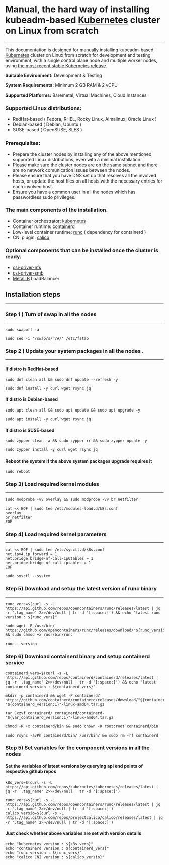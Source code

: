 # Manual, the hard way of installing kubeadm-based [Kubernetes](https://kubernetes.io/) cluster on Linux from scratch

----  
This documentation is designed for manually installing kubeadm-based [Kubernetes](https://kubernetes.io/) cluster on Linux from scratch for development and testing environment, with a single control plane node and multiple worker nodes, using [the most recent stable Kubernetes release](https://github.com/kubernetes/kubernetes/releases/latest).  

**Suitable Environment:** Development & Testing

**System Requirements:** Minimum 2 GB RAM & 2 vCPU

**Supported Platforms:** Baremetal, Virtual Machines, Cloud Instances

### Supported Linux distributions: 
* RedHat-based ( Fedora, RHEL, Rocky Linux, Almalinux, Oracle Linux ) 
* Debian-based  ( Debian, Ubuntu )
* SUSE-based  ( OpenSUSE, SLES )

### Prerequisites:
* Prepare the cluster nodes by installing any of the above mentioned supported Linux distributions, even with a minimal installation.
* Please make sure the cluster nodes are on the same subnet and there are no network comunication issues between the nodes.
* Please ensure that you have DNS set up that resolves all the involved hosts, or update the host files on all hosts with the necessary entries for each involved host.
* Ensure you have a common user in all the nodes which has passwordless sudo privileges.
 
### The main components of the installation.   
* Container orchestrator: [kubernetes](https://github.com/kubernetes/kubernetes)
* Container runtime: [containerd](https://github.com/containerd/containerd)  
* Low-level container runtime: [runc](https://github.com/opencontainers/runc) ( dependency for containerd )  
* CNI plugin: [calico](https://github.com/projectcalico/calico)

### Optional components that can be installed once the cluster is ready.  
* [csi-driver-nfs](https://github.com/kubernetes-csi/csi-driver-nfs)
* [csi-driver-smb](https://github.com/kubernetes-csi/csi-driver-smb)
* [MetalLB](https://github.com/metallb/metallb) LoadBalancer

## Installation steps 
----
### Step 1 ) Turn of swap in all the nodes
----
```
sudo swapoff -a
```
```
sudo sed -i '/swap/s/^/#/' /etc/fstab
```

### Step 2 ) Update your system packages in all the nodes .  
----
#### If distro is RedHat-based 
```
sudo dnf clean all && sudo dnf update --refresh -y
```
```
sudo dnf install -y curl wget rsync jq
```
#### If distro is Debian-based 
```
sudo apt clean all && sudo apt update && sudo apt upgrade -y
```
```
sudo apt install -y curl wget rsync jq
```
#### If distro is SUSE-based 
```
sudo zypper clean -a && sudo zypper rr && sudo zypper update -y
```
```
sudo zypper install -y curl wget rsync jq
```
#### Reboot the system if the above system packages upgrade requires it 
```
sudo reboot
```
### Step 3) Load required kernel modules
----
```
sudo modprobe -vv overlay && sudo modprobe -vv br_netfilter
```
```
cat << EOF | sudo tee /etc/modules-load.d/k8s.conf
overlay
br_netfilter
EOF
```
### Step 4) Load required kernel parameters
----
```
cat << EOF | sudo tee /etc/sysctl.d/k8s.conf
net.ipv4.ip_forward = 1
net.bridge.bridge-nf-call-ip6tables = 1
net.bridge.bridge-nf-call-iptables = 1
EOF
```
```
sudo sysctl --system
```
### Step 5) Download and setup the latest version of runc binary
----
```
runc_vers=$(curl -s -L https://api.github.com/repos/opencontainers/runc/releases/latest | jq -r '.tag_name' 2>>/dev/null | tr -d '[:space:]') && echo "latest runc version : ${runc_vers}"
```
```
sudo wget -P /usr/bin/ https://github.com/opencontainers/runc/releases/download/"${runc_version}"/runc.amd64 && sudo chmod +x /usr/bin/runc
```
```
runc --version
```
### Step 6) Download containerd binary and setup containerd service
```
containerd_vers=$(curl -s -L https://api.github.com/repos/containerd/containerd/releases/latest | jq -r '.tag_name' 2>>/dev/null | tr -d '[:space:]') && echo "latest containerd version : ${containerd_vers}"
```
```
mkdir -p containerd && wget -P containerd/ https://github.com/containerd/containerd/releases/download/"${containerd_version}"/containerd-"${containerd_version:1}"-linux-amd64.tar.gz
```
```
tar Cxzvf containerd/ containerd/containerd-"${var_containerd_version:1}"-linux-amd64.tar.gz
```
```
chmod -R +x containerd/bin && sudo chown -R root:root containerd/bin
```
```
sudo rsync -avPh containerd/bin/ /usr/bin/ && sudo rm -rf containerd
```



### Step 5) Set variables for the component versions in all the nodes
#### Set the variables of latest versions by querying api end points of respective github repos
```
k8s_vers=$(curl -s -L https://api.github.com/repos/kubernetes/kubernetes/releases/latest | jq -r '.tag_name' 2>>/dev/null | tr -d '[:space:]')

runc_vers=$(curl -s -L https://api.github.com/repos/opencontainers/runc/releases/latest | jq -r '.tag_name' 2>>/dev/null | tr -d '[:space:]')
calico_versio=$(curl -s -L https://api.github.com/repos/projectcalico/calico/releases/latest | jq -r '.tag_name' 2>>/dev/null | tr -d '[:space:]')
```
#### Just check whether above variables are set with version details
```
echo "kubernetes version : ${k8s_vers}"
echo "containerd version : ${containerd_vers}"
echo "runc version : ${runc_vers}"
echo "calico CNI version : ${calico_versio}"
```







